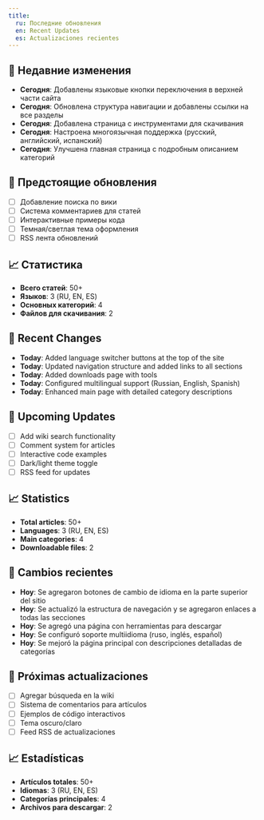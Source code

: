 ```yaml
---
title:
  ru: Последние обновления
  en: Recent Updates
  es: Actualizaciones recientes
---
```


<!-- LANG: ru -->
## 📅 Недавние изменения

* **Сегодня**: Добавлены языковые кнопки переключения в верхней части сайта
* **Сегодня**: Обновлена структура навигации и добавлены ссылки на все разделы
* **Сегодня**: Добавлена страница с инструментами для скачивания
* **Сегодня**: Настроена многоязычная поддержка (русский, английский, испанский)
* **Сегодня**: Улучшена главная страница с подробным описанием категорий

## 🚀 Предстоящие обновления

- [ ] Добавление поиска по вики
- [ ] Система комментариев для статей
- [ ] Интерактивные примеры кода
- [ ] Темная/светлая тема оформления
- [ ] RSS лента обновлений

## 📈 Статистика

- **Всего статей**: 50+
- **Языков**: 3 (RU, EN, ES)
- **Основных категорий**: 4
- **Файлов для скачивания**: 2
<!-- END_LANG -->

<!-- LANG: en -->
## 📅 Recent Changes

* **Today**: Added language switcher buttons at the top of the site
* **Today**: Updated navigation structure and added links to all sections
* **Today**: Added downloads page with tools
* **Today**: Configured multilingual support (Russian, English, Spanish)
* **Today**: Enhanced main page with detailed category descriptions

## 🚀 Upcoming Updates

- [ ] Add wiki search functionality
- [ ] Comment system for articles
- [ ] Interactive code examples
- [ ] Dark/light theme toggle
- [ ] RSS feed for updates

## 📈 Statistics

- **Total articles**: 50+
- **Languages**: 3 (RU, EN, ES)
- **Main categories**: 4
- **Downloadable files**: 2
<!-- END_LANG -->

<!-- LANG: es -->
## 📅 Cambios recientes

* **Hoy**: Se agregaron botones de cambio de idioma en la parte superior del sitio
* **Hoy**: Se actualizó la estructura de navegación y se agregaron enlaces a todas las secciones
* **Hoy**: Se agregó una página con herramientas para descargar
* **Hoy**: Se configuró soporte multiidioma (ruso, inglés, español)
* **Hoy**: Se mejoró la página principal con descripciones detalladas de categorías

## 🚀 Próximas actualizaciones

- [ ] Agregar búsqueda en la wiki
- [ ] Sistema de comentarios para artículos
- [ ] Ejemplos de código interactivos
- [ ] Tema oscuro/claro
- [ ] Feed RSS de actualizaciones

## 📈 Estadísticas

- **Artículos totales**: 50+
- **Idiomas**: 3 (RU, EN, ES)
- **Categorías principales**: 4
- **Archivos para descargar**: 2
<!-- END_LANG -->
